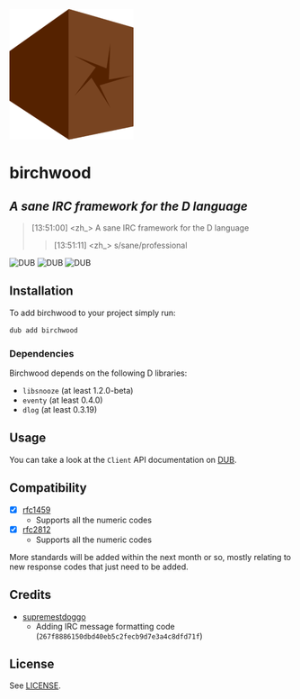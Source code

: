 ![](branding/logo_small.png)

# birchwood

## _A sane IRC framework for the D language_

> [13:51:00] <zh_> A sane IRC framework for the D language
>> [13:51:11] <zh_> s/sane/professional

![DUB](https://img.shields.io/dub/v/birchwood?color=%23c10000ff%20&style=flat-square) ![DUB](https://img.shields.io/dub/dt/birchwood?style=flat-square) ![DUB](https://img.shields.io/dub/l/birchwood?style=flat-square)

## Installation

To add birchwood to your project simply run:

```bash
dub add birchwood
```

### Dependencies

Birchwood depends on the following D libraries:

* `libsnooze` (at least 1.2.0-beta)
* `eventy` (at least 0.4.0)
* `dlog` (at least 0.3.19)

## Usage

You can take a look at the `Client` API documentation on [DUB](https://birchwood.dpldocs.info/birchwood.client.Client.html).

## Compatibility

- [x] [rfc1459](https://www.rfc-editor.org/rfc/rfc1459)
   * Supports all the numeric codes
- [x] [rfc2812](https://www.rfc-editor.org/rfc/rfc2812)
   * Supports all the numeric codes

More standards will be added within the next month or so, mostly relating to new response codes that just need to be added.

## Credits

* [supremestdoggo](https://github.com/supremestdoggo)
   * Adding IRC message formatting code (`267f8886150dbd40eb5c2fecb9d7e3a4c8dfd71f`)

## License

See [LICENSE](LICENSE).
